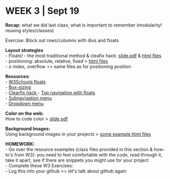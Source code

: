<h1>WEEK 3 | Sept 19 </h1>
<p><b>Recap:</b> what we did last class, what is important to remember (modularity! reusing styles/classes)</p>
<p>Exercise: Block out rows/columns with divs and floats</p>
<p><strong>Layout strategies</strong><br>
- Floats! - the most traditional method & cleafix hack:
<a href="IntrotoWeb_W3d_Float.pdf">slide.pdf</a> & <a href="https://github.com/miraalibek/NYU_IDM_IntroToWeb/tree/master/W3_Sept19/floats">html files</a> <br>
- positioning: absolute, relative, fixed > <a href="https://github.com/miraalibek/NYU_IDM_IntroToWeb/tree/master/W3_Sept19/positioning_plus">html files</a><br>
- z-index, overflow >> same files as for positioning position</p>

<p><b>Resources:</b><br>
- <a href="https://www.w3schools.com/css/css_float.asp">W3Schools floats </a> <br>
- <a href="https://www.w3schools.com/cssref/css3_pr_box-sizing.asp">Box-sizing </a> <br>
- <a href="https://www.w3schools.com/cssref/tryit.asp?filename=trycss_float_clear_overflow">Clearfix hack </a>
- <a href="https://www.w3schools.com/cssref/tryit.asp?filename=trycss_float_clear_overflow">Top navigation with floats</a> <br>
- <a href="https://www.w3schools.com/howto/howto_css_subnav.asp">Subnavigation menu</a> <br>
- <a href="https://www.w3schools.com/howto/howto_css_dropdown_navbar.asp">Dropdown menu</a> <br></p>



<p><strong>Color on the web:</strong><br>
How to code color > <a href="IntrotoWeb_W3c_Color.pdf">slide pdf</a></p>
<p><strong>Background Images:</strong><br>
Using background images in your projects > <a href="https://github.com/miraalibek/NYU_IDM_IntroToWeb/tree/master/W3_Sept19/background_image">some example html files</a></p>
<p><b>HOMEWORK: </b><br>
- Go over the resource examples (class files provided in this section & how-to's from W3): you need to feel comfortable with the code, read through it, take it apart, see if there are snippets you might use for your project<br>
- Complete these W3 Exercises: <br>
- Log this into your github >> let's talk about github again</p>
